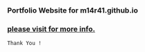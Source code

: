 ### Portfolio Website for m14r41.github.io

### [please visit for more info.](https://m14r41.github.io/)

```
Thank You !

```

